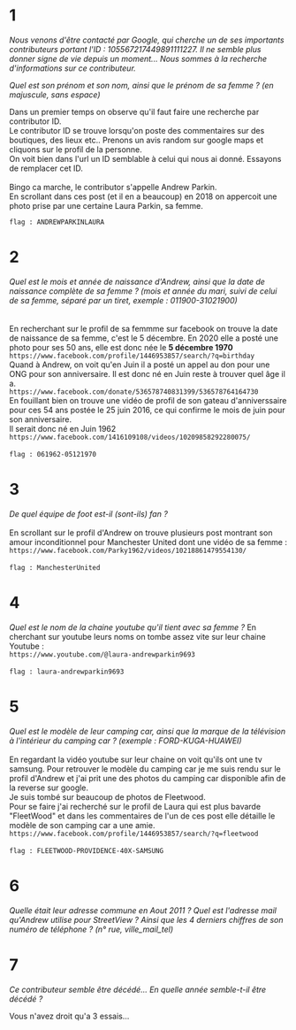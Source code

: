 # 1 
_Nous venons d'être contacté par Google, qui cherche un de ses importants contributeurs portant l'ID : 105567217449891111227. Il ne semble plus donner signe de vie depuis un moment... Nous sommes à la recherche d'informations sur ce contributeur._

_Quel est son prénom et son nom, ainsi que le prénom de sa femme ? (en majuscule, sans espace)_

Dans un premier temps on observe qu'il faut faire une recherche par contributor ID.<br>
Le contributor ID se trouve lorsqu'on poste des commentaires sur des boutiques, des lieux etc.. Prenons un avis random sur google maps et cliquons sur le profil de la personne. <br>
On voit bien dans l'url un ID semblable à celui qui nous ai donné. Essayons de remplacer cet ID. <br>
<src img="">
<src img="">
<br> Bingo ca marche, le contributor s'appelle Andrew Parkin. <br>
En scrollant dans ces post (et il en a beaucoup) en 2018 on appercoit une photo prise par une certaine Laura Parkin, sa femme.

``flag : ANDREWPARKINLAURA``

# 2 
_Quel est le mois et année de naissance d'Andrew, ainsi que la date de naissance complète de sa femme ? (mois et année du mari, suivi de celui de sa femme, séparé par un tiret, exemple : 011900-31021900)_ <br><br><br>
En recherchant sur le profil de sa femmme sur facebook on trouve la date de naissance de sa femme, c'est le 5 décembre. En 2020 elle a posté une photo pour ses 50 ans, elle est donc née le __5 décembre 1970__ <br>
``https://www.facebook.com/profile/1446953857/search/?q=birthday`` <br>
Quand à Andrew, on voit qu'en Juin il a posté un appel au don pour une ONG pour son anniversaire. Il est donc né en Juin reste à trouver quel âge il a. <br>
``https://www.facebook.com/donate/536578740831399/536578764164730`` <br>
En fouillant bien on trouve une vidéo de profil de son gateau d'anniverssaire pour ces 54 ans postée le 25 juin 2016, ce qui confirme le mois de juin pour son anniversaire. <br>
Il serait donc né en Juin 1962 <br>
``https://www.facebook.com/1416109108/videos/10209858292280075/``
<br><br>
``flag : 061962-05121970 ``
# 3 
_De quel équipe de foot est-il (sont-ils) fan ?_<br><br>
En scrollant sur le profil d'Andrew on trouve plusieurs post montrant son amour inconditionnel pour Manchester United dont une vidéo de sa femme : <br>
``https://www.facebook.com/Parky1962/videos/10218861479554130/``
<br><br>
``flag : ManchesterUnited``
# 4 
_Quel est le nom de la chaine youtube qu'il tient avec sa femme ?_
En cherchant sur youtube leurs noms on tombe assez vite sur leur chaine Youtube : <br>
``https://www.youtube.com/@laura-andrewparkin9693`` <br><br>
``flag : laura-andrewparkin9693``
# 5
_Quel est le modèle de leur camping car, ainsi que la marque de la télévision à l'intérieur du camping car ? (exemple : FORD-KUGA-HUAWEI)_ <br><br>
En regardant la vidéo youtube sur leur chaine on voit qu'ils ont une tv samsung.
Pour retrouver le modèle du camping car je me suis rendu sur le profil d'Andrew et j'ai prit une des photos du camping car disponible afin de la reverse sur google. <br>
Je suis tombé sur beaucoup de photos de Fleetwood. <br>
Pour se faire j'ai recherché sur le profil de Laura qui est plus bavarde "FleetWood" et dans les commentaires de l'un de ces post elle détaille le modèle de son camping car a une amie. <br>
``https://www.facebook.com/profile/1446953857/search/?q=fleetwood`` <br><br>
``flag : FLEETWOOD-PROVIDENCE-40X-SAMSUNG``
# 6
_Quelle était leur adresse commune en Aout 2011 ? Quel est l'adresse mail qu'Andrew utilise pour StreetView ? Ainsi que les 4 derniers chiffres de son numéro de téléphone ? (n° rue, ville_mail_tel)_

# 7
_Ce contributeur semble être décédé... En quelle année semble-t-il être décédé ?_

Vous n'avez droit qu'a 3 essais...
